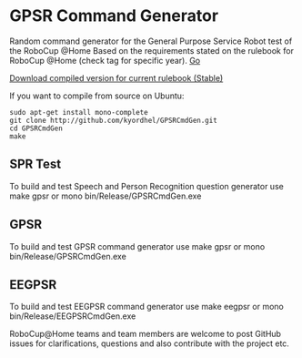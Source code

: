 GPSR Command Generator
======================

Random command generator for the General Purpose Service Robot test of the RoboCup @Home
Based on the requirements stated on the rulebook for RoboCup @Home (check tag for specific year). [Go](http://www.robocupathome.org/rules)

[Download compiled version for current rulebook (Stable)](http://github.com/kyordhel/GPSRCmdGen/blob/master/bin/stable/binaries.zip?raw=true)

If you want to compile from source on Ubuntu:

    sudo apt-get install mono-complete
    git clone http://github.com/kyordhel/GPSRCmdGen.git
    cd GPSRCmdGen
    make
    
## SPR Test
To build and test Speech and Person Recognition question generator use
    make gpsr
or
    mono bin/Release/GPSRCmdGen.exe

## GPSR
To build and test GPSR command generator use
    make gpsr
or
    mono bin/Release/GPSRCmdGen.exe

## EEGPSR 
To build and test EEGPSR command generator use
    make eegpsr
or
    mono bin/Release/EEGPSRCmdGen.exe

RoboCup@Home teams and team members are welcome to post GitHub issues for clarifications, questions and also contribute with the project etc.
